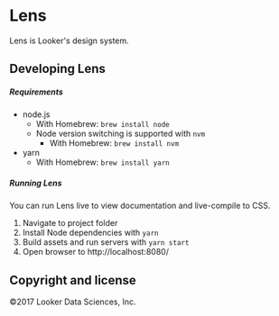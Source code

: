 # Lens

Lens is Looker's design system.

## Developing Lens

##### Requirements

- node.js
  - With Homebrew: `brew install node`
  - Node version switching is supported with `nvm`
    - With Homebrew: `brew install nvm`
- yarn
  - With Homebrew: `brew install yarn`

##### Running Lens

You can run Lens live to view documentation and live-compile to CSS.

1. Navigate to project folder
2. Install Node dependencies with `yarn`
3. Build assets and run servers with `yarn start`
4. Open browser to http://localhost:8080/

## Copyright and license
©2017 Looker Data Sciences, Inc.
